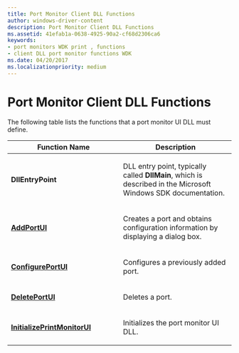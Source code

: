 ```yaml
---
title: Port Monitor Client DLL Functions
author: windows-driver-content
description: Port Monitor Client DLL Functions
ms.assetid: 41efab1a-0638-4925-90a2-cf68d2306ca6
keywords:
- port monitors WDK print , functions
- client DLL port monitor functions WDK
ms.date: 04/20/2017
ms.localizationpriority: medium
---
```


# Port Monitor Client DLL Functions





The following table lists the functions that a port monitor UI DLL must define.

<table>
<colgroup>
<col width="50%" />
<col width="50%" />
</colgroup>
<thead>
<tr class="header">
<th>Function Name</th>
<th>Description</th>
</tr>
</thead>
<tbody>
<tr class="odd">
<td><p><strong>DllEntryPoint</strong></p></td>
<td><p>DLL entry point, typically called <strong>DllMain</strong>, which is described in the Microsoft Windows SDK documentation.</p></td>
</tr>
<tr class="even">
<td><p><a href="https://msdn.microsoft.com/library/windows/hardware/ff545026" data-raw-source="[&lt;strong&gt;AddPortUI&lt;/strong&gt;](https://msdn.microsoft.com/library/windows/hardware/ff545026)"><strong>AddPortUI</strong></a></p></td>
<td><p>Creates a port and obtains configuration information by displaying a dialog box.</p></td>
</tr>
<tr class="odd">
<td><p><a href="https://msdn.microsoft.com/library/windows/hardware/ff546290" data-raw-source="[&lt;strong&gt;ConfigurePortUI&lt;/strong&gt;](https://msdn.microsoft.com/library/windows/hardware/ff546290)"><strong>ConfigurePortUI</strong></a></p></td>
<td><p>Configures a previously added port.</p></td>
</tr>
<tr class="even">
<td><p><a href="https://msdn.microsoft.com/library/windows/hardware/ff547432" data-raw-source="[&lt;strong&gt;DeletePortUI&lt;/strong&gt;](https://msdn.microsoft.com/library/windows/hardware/ff547432)"><strong>DeletePortUI</strong></a></p></td>
<td><p>Deletes a port.</p></td>
</tr>
<tr class="odd">
<td><p><a href="https://msdn.microsoft.com/library/windows/hardware/ff551608" data-raw-source="[&lt;strong&gt;InitializePrintMonitorUI&lt;/strong&gt;](https://msdn.microsoft.com/library/windows/hardware/ff551608)"><strong>InitializePrintMonitorUI</strong></a></p></td>
<td><p>Initializes the port monitor UI DLL.</p></td>
</tr>
</tbody>
</table>

 

 

 





